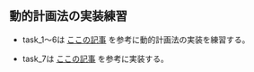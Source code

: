 ## 動的計画法の実装練習

* task_1〜6は [ここの記事](https://qiita.com/drken/items/a5e6fe22863b7992efdb) を参考に動的計画法の実装を練習する。

* task_7は [ここの記事](https://qiita.com/drken/items/ace3142967c4f01d42e9) を参考に実装する。
